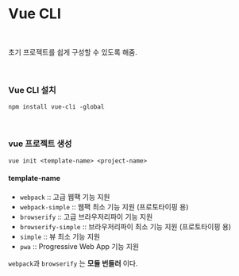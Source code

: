 
# Vue CLI

&nbsp;

초기 프로젝트를 쉽게 구성할 수 있도록 해줌.

&nbsp;

### Vue CLI 설치

```
npm install vue-cli -global
```

&nbsp;


### vue 프로젝트 생성

```
vue init <template-name> <project-name>
```

#### template-name

- `webpack` :: 고급 웹팩 기능 지원
- `webpack-simple` :: 웹팩 최소 기능 지원 (프로토타이핑 용)
- `browserify` :: 고급 브라우저리파이 기능 지원
- `browserify-simple` :: 브라우저리파이 최소 기능 지원 (프로토타이핑 용)
- `simple` :: 뷰 최소 기능 지원
- `pwa` :: Progressive Web App 기능 지원

`webpack`과 `browserify` 는 **모듈 번들러** 이다.

